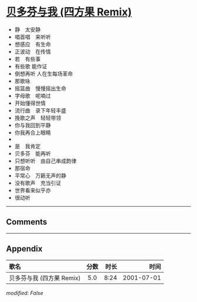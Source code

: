 # [贝多芬与我 (四方果 Remix)](https://music.163.com/song?id=26075095)

* 静　太安静
* 唱首唱　来听听
* 想感应　有生命
* 正波动　在传情
* 若　有些事
* 有些歌 能作证
* 倒想再听 人在生每场革命
* 那歌咏
* 摇篮曲　慢慢摇出生命
* 字母歌　呢喃过
* 开始懂得世情
* 流行曲　录下年轻丰盛
* 挽歌之声　轻轻带领
* 你与我回到平静
* 你我再合上眼睛
* 
* 是　我肯定
* 贝多芬　能再听
* 只想听听　由自己串成韵律
* 那宿命
* 平常心　万籁无声的静
* 没有歌声　充当引证
* 世界看来似乎亦
* 很动听


---

## Comments


---

## Appendix

|歌名|分数|时长|时间|
|:---|:---:|---:|---:|
|贝多芬与我 (四方果 Remix)|5.0|8:24|2001-07-01

*modified: False*